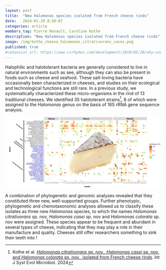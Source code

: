 ```yaml
---
layout: post
title:  "New Halomonas species isolated from French cheese rinds"
date:   2024-01-29 8:50:07
categories: article
members_tag: Pierre Renault, Caroline Kothe
description: "New Halomonas species isolated from French cheese rinds"
image: /img/kothe_cheese_halomonas_citrativorans_casei.png
published: true
#canonical_url: https://www.csrhymes.com/development/2018/05/28/why-use-a-static-site-generator.html
---
```



Halophilic and halotolerant bacteria are generally considered to live in natural environments such as see, although they can also be present in foods such as cheese and seafood. These salt-loving bacteria have occasionally been characterized in cheeses, and studies on their ecological and technological functions are still rare. In a previous study, we systematically characterized these micro-organisms in the rind of 13 traditional cheeses. We identified 35 halotolerant strains[^1], 8 of which were assigned to the *Halomonas* genus on the basis of 16S rRNA gene sequence analysis.

![](/img/kothe_cheese_halomonas_citrativorans_casei.png)

A combination of phylogenetic and genomic analyses revealed that they constituted three new, well-supported groups. Further phenotypic, phylogenetic and chemotaxonomic analyses allowed us to classify these isolates as three new *Halomonas* species, to which the names *Halomonas citrativorans* sp. nov, *Halomonas casei* sp. nov and *Halomonas colorata* sp. nov were assigned. These species appear to be frequent and abundant in several types of cheese, indicating that they may play a role in their manufacture and quality. Cheeses still offer researchers something to sink their teeth into !

[^1]: Kothe et al. [*Halomonas citrativorans* sp. nov., *Halomonas casei* sp. nov. and *Halomonas colorata* sp. nov., isolated from French cheese rinds](https://doi.org/10.1099/ijsem.0.006234).  Int J Syst Evol Microbiol. 2024


